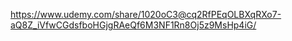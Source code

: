 https://www.udemy.com/share/1020oC3@cq2RfPEqOLBXqRXo7-aQ8Z_iVfwCGdsfboHGjgRAeQf6M3NF1Rn8Oj5z9MsHp4iG/